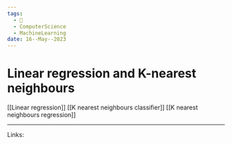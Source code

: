 ```yaml
---
tags:
  - 🌱
  - ComputerScience
  - MachineLearning
date: 16--May--2023
---
```


# Linear regression and K-nearest neighbours

[[Linear regression]] [[K nearest neighbours classifier]] [[K nearest neighbours regression]]

---
Links: 